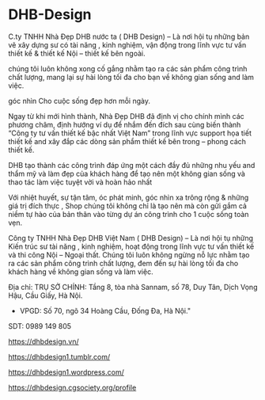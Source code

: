 # DHB-Design

C.ty TNHH Nhà Đẹp DHB nước ta ( DHB Design) – Là nơi hội tụ những bản vẽ xây dựng sư có tài năng , kinh nghiệm, vận động trong lĩnh vực tư vấn thiết kế & thiết kế Nội – thiết kế bên ngoài.

chúng tôi luôn không xong cố gắng nhằm tạo ra các sản phẩm công trình chất lượng, mang lại sự hài lòng tối đa cho bạn về không gian sống and làm việc.

góc nhìn
Cho cuộc sống đẹp hơn mỗi ngày.

Ngay từ khi mới hình thành, Nhà Đẹp DHB đã định vị cho chính mình các phương châm, định hướng ví dụ để nhắm đến đích sau cùng biến thành “Công ty tư vấn thiết kế bậc nhất Việt Nam” trong lĩnh vực support họa tiết thiết kế and xây đắp các dòng sản phẩm thiết kế bên trong – phong cách thiết kế.

DHB tạo thành các công trình đáp ứng một cách đầy đủ những nhu yếu and thẩm mỹ và làm đẹp của khách hàng để tạo nên một không gian sống và thao tác làm việc tuyệt vời và hoàn hảo nhất

Với nhiệt huyết, sự tận tâm, óc phát minh, góc nhìn xa trông rộng & những giá trị đích thực , Shop chúng tôi không chỉ là tạo nên mà còn gửi gắm cả niềm tự hào của bản thân vào từng dự án công trình cho 1 cuộc sống toàn vẹn.

Công ty TNHH Nhà Đẹp DHB Việt Nam ( DHB Design) – Là nơi hội tụ những Kiến trúc sư tài năng , kinh nghiệm, hoạt động trong lĩnh vực tư vấn thiết kế và thi công Nội – Ngoại thất. Chúng tôi luôn không ngừng nỗ lực nhằm tạo ra các sản phẩm công trình chất lượng, đem đến sự hài lòng tối đa cho khách hàng về không gian sống và làm việc.

Địa chỉ: TRỤ SỞ CHÍNH: Tầng 8, tòa nhà Sannam, số 78, Duy Tân, Dịch Vọng Hậu, Cầu Giấy, Hà Nội.
- VPGD: Số 70, ngõ 34 Hoàng Cầu, Đống Đa, Hà Nội."

SDT: 0989 149 805

https://dhbdesign.vn/

https://dhbdesign1.tumblr.com/

https://dhbdesign1.wordpress.com/

https://dhbdesign.cgsociety.org/profile
